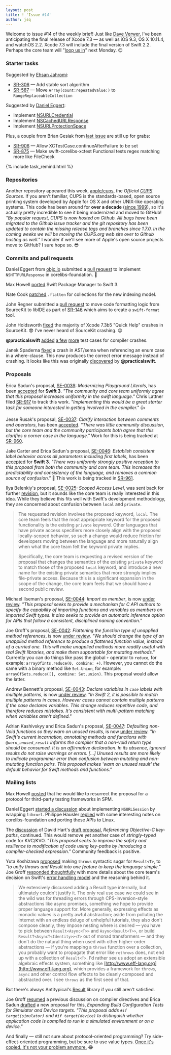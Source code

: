 ```yaml
---
layout: post
title: ! 'Issue #14'
author: jsq
---
```


Welcome to issue #14 of the weekly brief! Just like [Dave Verwer](https://iosdevweekly.com/issues/241#start), I've been anticipating the final release of Xcode 7.3 &mdash; as well as iOS 9.3, OS X 10.11.4, and watchOS 2.2. Xcode 7.3 will include the final version of Swift 2.2. Perhaps the core team will "[loop us in](http://www.macrumors.com/2016/03/10/apple-invites-march-21-event/)" next Monday. 😉

<!--excerpt-->

### Starter tasks

Suggested by [Ehsan Jahromi](https://github.com/SwiftWeekly/swiftweekly.github.io/pull/26):

- [SR-306](https://bugs.swift.org/browse/SR-306) &mdash; Add stable sort algorithm
- [SR-587](https://bugs.swift.org/browse/SR-587) &mdash; Move `Array(count:repeatedValue:)` to `RangeReplaceableCollection`

Suggested by [Daniel Eggert](https://twitter.com/danielboedewadt):

- Implement [NSURLCredential](https://github.com/apple/swift-corelibs-foundation/blob/e35f9732ccda2a5f293dbaf70d9a42a8d7aadc86/Foundation/NSURLCredential.swift)
- Implement [NSCachedURLResponse](https://github.com/apple/swift-corelibs-foundation/blob/e35f9732ccda2a5f293dbaf70d9a42a8d7aadc86/Foundation/NSURLCache.swift)
- Implement [NSURLProtectionSpace](https://github.com/apple/swift-corelibs-foundation/blob/3579f1f306182e4de48a35dfd9067eff22cee27a/Foundation/NSURLProtectionSpace.swift)

Plus, a couple from Brian Gesiak from [last issue](/issue-13/) are still up for grabs:

- [SR-906](https://bugs.swift.org/browse/SR-906) &mdash; Allow XCTestCase.continueAfterFailure to be set
- [SR-875](https://bugs.swift.org/browse/SR-875) &mdash; Make swift-corelibs-xctest Functional tests regex matching more like FileCheck

{% include task_remind.html %}

### Repositories

Another repository appeared this week, [apple/cups](https://github.com/apple/cups), the *Official [CUPS](http://www.cups.org) Sources*. If you aren't familiar, CUPS is the standards-based, open source printing system developed by Apple for OS X and other UNIX-like operating systems. This code has been around for **over a decade** ([since 1999](https://en.wikipedia.org/wiki/CUPS)), so it's actually pretty incredible to see it being modernized and moved to GitHub! *"By popular request, CUPS is now hosted on Github. All bugs have been migrated to the Github issue tracker and the git repository has been updated to contain the missing release tags and branches since 1.7.0. In the coming weeks we will be moving the CUPS.org web site over to Github hosting as well."* I wonder if we'll see more of Apple's open source projects move to GitHub? I sure hope so. 😎

### Commits and pull requests

Daniel Eggert from [objc.io](https://www.objc.io) submitted a [pull request](https://github.com/apple/swift-corelibs-foundation/pull/287) to implement `NSHTTPURLResponse` in corelibs-foundation. 👏

Max Howell [ported](https://github.com/apple/swift-package-manager/pull/171) Swift Package Manager to Swift 3.

Nate Cook [patched](https://github.com/apple/swift/pull/1670) `.flatten` for collections for the new indexing model.

John Regner submitted a [pull request](https://github.com/apple/swift/pull/1686) to move code formatting logic from SourceKit to libIDE as part of [SR-146](https://bugs.swift.org/browse/SR-146) which aims to create a `swift-format` tool.

John Holdsworth [fixed](https://github.com/apple/swift/pull/1641) the majority of Xcode 7.3b5 "Quick Help" crashes in SourceKit. 😎 I've never heard of SourceKit crashing. 😉

**@practicalswift** [added](https://github.com/apple/swift/pull/1625) [a few](https://github.com/apple/swift/pull/1643) [more](https://github.com/apple/swift/pull/1650) test cases for compiler crashes.

Janek Spaderna [fixed](https://github.com/apple/swift/pull/1554) a crash in AST/sema when referencing an enum case in a where-clause. This now produces the correct error message instead of crashing. It looks like this was originally [discovered](https://github.com/apple/swift/pull/1554#issuecomment-192969283) by **@practicalswift**.

### Proposals

Erica Sadun's proposal, [SE-0039](https://github.com/apple/swift-evolution/blob/master/proposals/0039-playgroundliterals.md): *Modernizing Playground Literals*, has been [accepted](https://lists.swift.org/pipermail/swift-evolution-announce/2016-March/000060.html) for **Swift 3**. *"The community and core team uniformly agree that this proposal increases uniformity in the swift language."* Chris Lattner filed [SR-917](https://bugs.swift.org/browse/SR-917) to track this work. *"Implementing this would be a great starter task for someone interested in getting involved in the compiler."* 👍

Jesse Rusak's proposal, [SE-0037](https://github.com/apple/swift-evolution/blob/master/proposals/0037-clarify-comments-and-operators.md): *Clarify interaction between comments and operators*, has been [accepted](https://lists.swift.org/pipermail/swift-evolution-announce/2016-March/000066.html). *"There was little community discussion, but the core team and the community participants both agree that this clarifies a corner case in the language."* Work for this is being tracked at [SR-960](https://bugs.swift.org/browse/SR-960).

Jake Carter and Erica Sadun's proposal, [SE-0046](https://github.com/apple/swift-evolution/blob/master/proposals/0046-first-label.md): *Establish consistent label behavior across all parameters including first labels*, has been [accepted](https://lists.swift.org/pipermail/swift-evolution-announce/2016-March/000067.html) for **Swift 3**. *"There was uniformly strongly positive reception to this proposal from both the community and core team.  This increases the predictability and consistency of the language, and removes a common source of confusion."* 🎉 This work is being tracked in [SR-961](https://bugs.swift.org/browse/SR-961).

Ilya Belenkiy's proposal, [SE-0025](https://github.com/apple/swift-evolution/blob/master/proposals/0025-scoped-access-level.md): *Scoped Access Level*, was sent back for further [revision](https://lists.swift.org/pipermail/swift-evolution-announce/2016-March/000063.html), but it sounds like the core team is really interested in this idea. While they believe this fits well with Swift's development methodology, they are concerned about confusion between `local` and `private`.

> The requested revision involves the proposed keyword, `local`. The core team feels that the most appropriate keyword for the proposed functionality is the existing `private` keyword. Other languages that have private access specifiers more closely align with the proposed locally-scoped behavior, so such a change would reduce friction for developers moving between the language and more naturally align when what the core team felt the keyword private implies.
>
> Specifically, the core team is requesting a revised version of the proposal that changes the semantics of the existing `private` keyword to match those of the proposed `local` keyword, and introduce a new name for the existing private semantics that more strongly implies file-private access. Because this is a significant expansion in the scope of the change, the core team feels that we should have a second public review.

Michael Ilseman's proposal, [SE-0044](https://github.com/apple/swift-evolution/blob/master/proposals/0044-import-as-member.md): *Import as member*, is now [under review](https://lists.swift.org/pipermail/swift-evolution-announce/2016-March/000065.html). *"This proposal seeks to provide a mechanism for C API authors to specify the capability of importing functions and variables as members on imported Swift types. It also seeks to provide an automatic inference option for APIs that follow a consistent, disciplined naming convention."*

Joe Groff's proposal, [SE-0042](https://github.com/apple/swift-evolution/blob/master/proposals/0042-flatten-method-types.md): *Flattening the function type of unapplied method references*, is now [under review](https://lists.swift.org/pipermail/swift-evolution-announce/2016-March/000068.html). *"We should change the type of an unapplied method reference to produce a flattened function value, instead of a curried one. This will make unapplied methods more readily useful with real Swift libraries, and make them supportable for mutating methods."* Currently you can do things like pass the global `+` operator to `reduce`, for example: `arrayOfInts.reduce(0, combine: +)`. However, you cannot do the same with a binary method like `Set.Union`, for example: `arrayOfSets.reduce([], combine: Set.union)`. This proposal would allow the latter.

Andrew Bennett's proposal, [SE-0043](https://github.com/apple/swift-evolution/blob/master/proposals/0043-declare-variables-in-case-labels-with-multiple-patterns.md): *Declare variables in `case` labels with multiple patterns*, is now [under review](https://lists.swift.org/pipermail/swift-evolution-announce/2016-March/000069.html). *"In Swift 2, it is possible to match multiple patterns in cases. However cases cannot contain multiple patterns if the case declares variables. This change reduces repetitive code, and therefore reduces mistakes. It's consistent with multi-pattern matching when variables aren't defined."*

Adrian Kashivskyy and Erica Sadun's proposal, [SE-0047](https://github.com/apple/swift-evolution/blob/master/proposals/0047-nonvoid-warn.md): *Defaulting non-Void functions so they warn on unused results*, is now [under review](https://lists.swift.org/pipermail/swift-evolution-announce/2016-March/000070.html). *"In Swift's current incarnation, annotating methods and functions with `@warn_unused_result` informs the compiler that a non-void return type should be consumed. It is an affirmative declaration. In its absence, ignored results do not raise warnings or errors. [...] Unused results are more likely to indicate programmer error than confusion between mutating and non-mutating function pairs. This proposal makes 'warn on unused result' the default behavior for Swift methods and functions."*

### Mailing lists

Max Howell [posted](https://lists.swift.org/pipermail/swift-build-dev/Week-of-Mon-20160314/000335.html) that he would like to resurrect the proposal for a protocol for third-party testing frameworks in SPM.

Daniel Eggert [started a discussion](https://lists.swift.org/pipermail/swift-corelibs-dev/Week-of-Mon-20160314/000484.html) about implementing `NSURLSession` by wrapping `libcurl`. Philippe Hausler [replied](https://lists.swift.org/pipermail/swift-corelibs-dev/Week-of-Mon-20160314/000485.html) with some interesting notes on corelibs-foundation and porting these APIs to Linux.

The [discussion](https://lists.swift.org/pipermail/swift-evolution/Week-of-Mon-20160314/012642.html) of David Hart's [draft proposal](https://github.com/apple/swift-evolution/pull/210), *Referencing Objective-C key-paths*, continued. This would remove yet another case of *stringly-typed* code for KVC/KVO. *"This proposal seeks to improve the safety and resilience to modification of code using key-paths by introducing a compiler-checked expression."* Community feedback is positive.

Yuta Koshizawa [proposed](https://lists.swift.org/pipermail/swift-evolution/Week-of-Mon-20160314/012528.html) making `throws` syntactic sugar for `Result<T>`, to *"to unify throws and Result into one feature to keep the language simple."* Joe Groff [responded thoughtfully](https://lists.swift.org/pipermail/swift-evolution/Week-of-Mon-20160314/012545.html) with more details about the core team's decision on Swift's [error handling model](https://github.com/apple/swift/blob/master/docs/ErrorHandling.rst) and the reasoning behind it.

>We extensively discussed adding a Result type internally, but ultimately couldn't justify it. The only real use case we could see in the wild was for threading errors through CPS-inversion-style abstractions like async promises, something we hope to provide proper language support for. More generally, expressing effects as monadic values is a pretty awful abstraction; aside from polluting the Internet with an endless deluge of unhelpful tutorials, they also don't compose cleanly, they impose nesting where is desired &mdash; you have to pick between `Result<Async<T>>` and `Async<Result<T>>`, or build `ResultT<AsyncT<Identity>><T>` out of monad transformers &mdash; and they don't do the natural thing when used with other higher-order abstractions &mdash; if you're mapping a `throws` function over a collection, you probably want to propagate that error like `rethrows` does, not end up with a collection of `Result<T>`. I'd rather see us adopt an extensible algebraic effects system, something like [http://www.eff-lang.org](http://www.eff-lang.org), which provides a framework for `throws`, `async` and other control flow effects to be cleanly composed and abstracted over. I see `throws` as the first seed of that.

But there's always Antitypical's [Result](https://github.com/antitypical/Result) library if you still aren't satisfied.

Joe Groff [resumed](https://lists.swift.org/pipermail/swift-evolution/Week-of-Mon-20160314/012546.html) a previous discussion on compiler directives and Erica Sadun [drafted](https://lists.swift.org/pipermail/swift-evolution/Week-of-Mon-20160314/012557.html) a new proposal for this, *Expanding Build Configuration Tests for   Simulator and Device targets*. *"This proposal adds `#if target(simulator)` and `#if target(device)` to distinguish whether application code is compiled to run in a simulated environment or on a device."*

And finally &mdash; still not sure about protocol-oriented programming? Try side-effect-oriented programming, but be sure to use value types. [Once it's copied, it's not your problem anymore.](https://twitter.com/jckarter/status/707999869831491584) 😂
